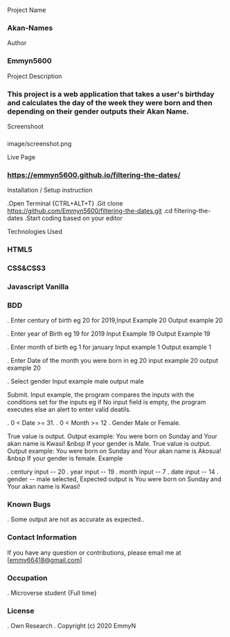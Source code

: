 Project Name
### Akan-Names

Author
### Emmyn5600

Project Description
### This project is a web application that takes a user's birthday and calculates the day of the week they were born and then depending on their gender outputs their Akan Name.

Screenshoot
### 
image/screenshot.png

Live Page

### https://emmyn5600.github.io/filtering-the-dates/

Installation / Setup instruction

.Open Terminal {CTRL+ALT+T}
.Git clone https://github.com/Emmyn5600/filtering-the-dates.git
.cd filtering-the-dates
.Start coding based on your editor

Technologies Used

### HTML5
### CSS&CSS3
### Javascript Vanilla

### BDD

. Enter century of birth eg 20 for 2019,Input Example 20 Output example 20

. Enter year of Birth eg 19 for 2019 Input Example 19 Output Example 19

. Enter month of birth eg 1 for january Input example 1 Output example 1

. Enter Date of the month you were born in eg 20 input example 20 output example 20

. Select gender Input example male output male

Submit. Input example, the program compares the inputs with the conditions set for the inputs eg if No input field is empty, the program executes else an alert to enter valid deatils.

. 0 < Date >= 31.
. 0 < Month >= 12
. Gender Male or Female.

True value is output. Output example: You were born on Sunday and Your akan name is Kwasi! &nbsp If your gender is Male.
True value is output. Output example: You were born on Sunday and Your akan name is Akosua! &nbsp If your gender is female.
Example

. century input -- 20
. year input -- 19
. month input -- 7
. date input -- 14
. gender -- male selected, Expected output is You were born on Sunday and Your akan name is Kwasi!

### Known Bugs

. Some output are not as accurate as expected..

### Contact Information

If you have any question or contributions, please email me at
[emmy66418@gmail.com]

### Occupation
. Microverse student {Full time}

### License 

. Own Research
. Copyright (c) 2020 EmmyN